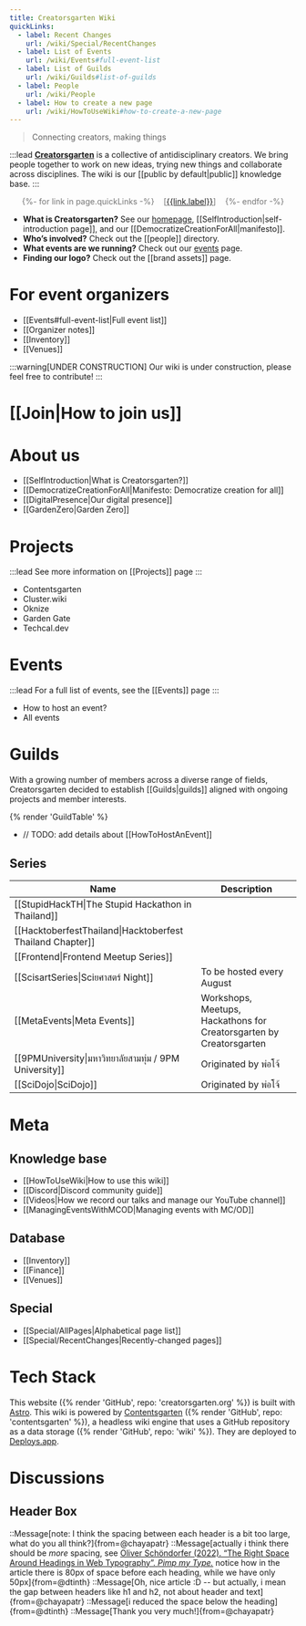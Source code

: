 ```yaml
---
title: Creatorsgarten Wiki
quickLinks:
  - label: Recent Changes
    url: /wiki/Special/RecentChanges
  - label: List of Events
    url: /wiki/Events#full-event-list
  - label: List of Guilds
    url: /wiki/Guilds#list-of-guilds
  - label: People
    url: /wiki/People
  - label: How to create a new page
    url: /wiki/HowToUseWiki#how-to-create-a-new-page
---
```


> Connecting creators, making things

<!-- wysiwyg-ignore-start -->

:::lead
**[Creatorsgarten](https://creatorsgarten.org/)** is a collective of antidisciplinary creators. We bring people together to work on new ideas, trying new things and collaborate across disciplines. The wiki is our [[public by default|public]] knowledge base.
:::

<div style="margin:1em 0; display: flex; flex-wrap: wrap; gap: 1rem; justify-content: center; color: #0008">
{%- for link in page.quickLinks -%}<span>[<a href="{{link.url}}">{{link.label}}</a>]</span>{%- endfor -%}
</div>

- **What is Creatorsgarten?** See our [homepage](/), [[SelfIntroduction|self-introduction page]], and our [[DemocratizeCreationForAll|manifesto]].
- **Who’s involved?** Check out the [[people]] directory.
- **What events are we running?** Check out our [events](/events) page.
- **Finding our logo?** Check out the [[brand assets]] page.

# For event organizers

- [[Events#full-event-list|Full event list]]
- [[Organizer notes]]
- [[Inventory]]
- [[Venues]]

:::warning[UNDER CONSTRUCTION]
Our wiki is under construction, please feel free to contribute!
:::

<!-- wysiwyg-ignore-end -->

# [[Join|How to join us]]

# About us

- [[SelfIntroduction|What is Creatorsgarten?]]
- [[DemocratizeCreationForAll|Manifesto: Democratize creation for all]]
- [[DigitalPresence|Our digital presence]]
- [[GardenZero|Garden Zero]]

# Projects

:::lead
See more information on [[Projects]] page
:::

- Contentsgarten
- Cluster.wiki
- Oknize
- Garden Gate
- Techcal.dev

# Events

:::lead
For a full list of events, see the [[Events]] page
:::

- How to host an event?
- All events

# Guilds

With a growing number of members across a diverse range of fields, Creatorsgarten decided to establish [[Guilds|guilds]] aligned with ongoing projects and member interests.

{% render 'GuildTable' %}

- // TODO: add details about [[HowToHostAnEvent]]

## Series

<!-- wysiwyg-ignore-start -->

| Name                                                      | Description                                                         |
| --------------------------------------------------------- | ------------------------------------------------------------------- |
| [[StupidHackTH\|The Stupid Hackathon in Thailand]]        |
| [[HacktoberfestThailand\|Hacktoberfest Thailand Chapter]] |
| [[Frontend\|Frontend Meetup Series]]                      |
| [[ScisartSeries\|Sciยศาสตร์ Night]]                       | To be hosted every August                                           |
| [[MetaEvents\|Meta Events]]                               | Workshops, Meetups, Hackathons for Creatorsgarten by Creatorsgarten |
| [[9PMUniversity\|มหาวิทยาลัยสามทุ่ม / 9PM University]]    | Originated by พ่อโจ้                                                |
| [[SciDojo\|SciDojo]]                                      | Originated by พ่อโจ้                                                |

<!-- wysiwyg-ignore-end -->

# Meta

## Knowledge base

- [[HowToUseWiki|How to use this wiki]]
- [[Discord|Discord community guide]]
- [[Videos|How we record our talks and manage our YouTube channel]]
- [[ManagingEventsWithMCOD|Managing events with MC/OD]]

## Database

- [[Inventory]]
- [[Finance]]
- [[Venues]]

## Special

- [[Special/AllPages|Alphabetical page list]]
- [[Special/RecentChanges|Recently-changed pages]]

# Tech Stack

This website ({% render 'GitHub', repo: 'creatorsgarten.org' %}) is built with [Astro](https://astro.build/).
This wiki is powered by [Contentsgarten](https://contentsgarten.netlify.app/wiki/MainPage) ({% render 'GitHub', repo: 'contentsgarten' %}), a headless wiki engine that uses a GitHub repository as a data storage ({% render 'GitHub', repo: 'wiki' %}).
They are deployed to [Deploys.app](https://www.deploys.app/).

# Discussions

## Header Box

<!-- wysiwyg-ignore-start -->

::Message[note: I think the spacing between each header is a bit too large, what do you all think?]{from=@chayapatr}
::Message[actually i think there should be _more_ spacing, see [Oliver Schöndorfer (2022). “The Right Space Around Headings in Web Typography”. _Pimp my Type._](https://pimpmytype.com/hugo-md/) notice how in the article there is 80px of space before each heading, while we have only 50px]{from=@dtinth}
::Message[Oh, nice article :D -- but actually, i mean the gap between headers like h1 and h2, not about header and text]{from=@chayapatr}
::Message[i reduced the space below the heading]{from=@dtinth}
::Message[Thank you very much!]{from=@chayapatr}

<!-- wysiwyg-ignore-end -->